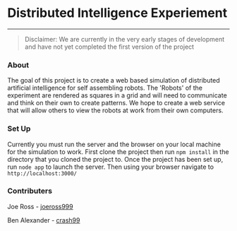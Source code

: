 # Distributed Intelligence Experiement
---
> Disclaimer: We are currently in the very early stages of development and have not yet completed the first version of the project

### About
The goal of this project is to create a web based simulation of distributed artificial intelligence for self assembling robots.  The 'Robots' of the experiment are rendered as squares in a grid and will need to communicate and think on their own to create patterns.  We hope to create a web service that will allow others to view the robots at work from their own computers.

### Set Up
Currently you must run the server and the browser on your local machine for the simulation to work.  First clone the project then run `npm install` in the directory that you cloned the project to. Once the project has been set up, run `node app` to launch the server. Then using your browser navigate to `http://localhost:3000/`

### Contributers
Joe Ross - [joeross999](https://github.com/joeross999)

Ben Alexander - [crash99](https://github.com/crash99)
